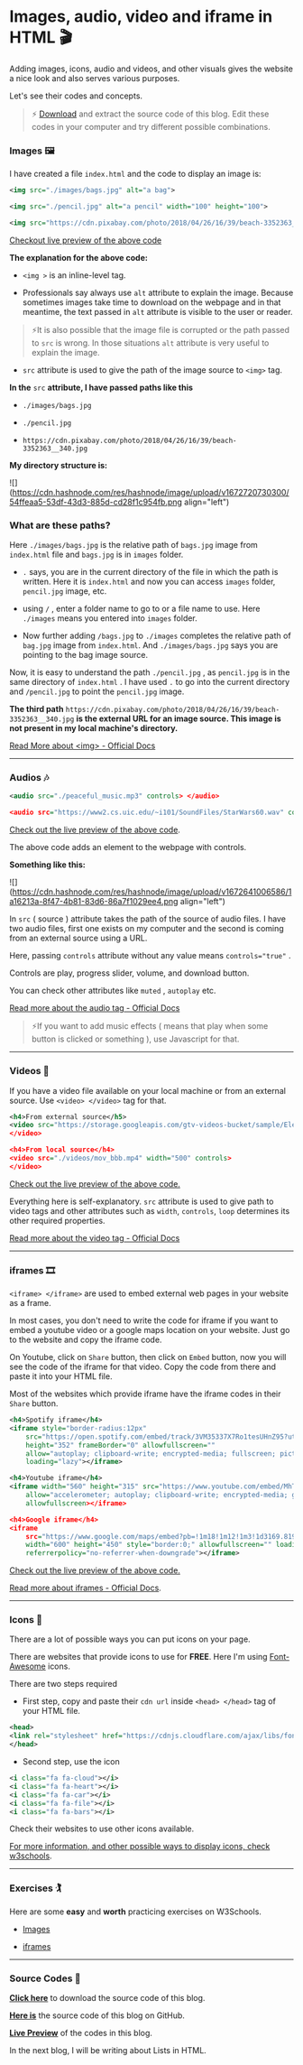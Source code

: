 # Images, audio, video and iframe in HTML 🎬

Adding images, icons, audio and videos, and other visuals gives the website a nice look and also serves various purposes.

Let's see their codes and concepts.

> ⚡ [Download](https://github.com/WebD-Essentials/HTML5/archive/refs/heads/images-audio-and-video-etc.zip) and extract the source code of this blog. Edit these codes in your computer and try different possible combinations.

### Images 🖼️

I have created a file `index.html` and the code to display an image is:

```xml
<img src="./images/bags.jpg" alt="a bag">

<img src="./pencil.jpg" alt="a pencil" width="100" height="100">

<img src="https://cdn.pixabay.com/photo/2018/04/26/16/39/beach-3352363__340.jpg" alt="a beach">
```

[Checkout live preview of the above code](https://webd-essentials.github.io/HTML5/images-audio-and-video-etc#images)

**The explanation for the above code:**

* `<img >` is an inline-level tag.
    
* Professionals say always use `alt` attribute to explain the image. Because sometimes images take time to download on the webpage and in that meantime, the text passed in `alt` attribute is visible to the user or reader.
    

> ⚡It is also possible that the image file is corrupted or the path passed to `src` is wrong. In those situations `alt` attribute is very useful to explain the image.

* `src` attribute is used to give the path of the image source to `<img>` tag.
    

**In the** `src` **attribute, I have passed paths like this**

* `./images/bags.jpg`
    
* `./pencil.jpg`
    
* `https://cdn.pixabay.com/photo/2018/04/26/16/39/beach-3352363__340.jpg`
    

**My directory structure is:**

![](https://cdn.hashnode.com/res/hashnode/image/upload/v1672720730300/54ffeaa5-53df-43d3-885d-cd28f1c954fb.png align="left")

### What are these paths?

Here `./images/bags.jpg` is the relative path of `bags.jpg` image from `index.html` file and `bags.jpg` is in `images` folder.

* `.` says, you are in the current directory of the file in which the path is written. Here it is `index.html` and now you can access `images` folder, `pencil.jpg` image, etc.
    
* using `/` , enter a folder name to go to or a file name to use. Here `./images` means you entered into `images` folder.
    
* Now further adding `/bags.jpg` to `./images` completes the relative path of `bag.jpg` image from `index.html`. And `./images/bags.jpg` says you are pointing to the bag image source.
    

Now, it is easy to understand the path `./pencil.jpg` , as `pencil.jpg` is in the same directory of `index.html` . I have used `.` to go into the current directory and `/pencil.jpg` to point the `pencil.jpg` image.

**The third path** `https://cdn.pixabay.com/photo/2018/04/26/16/39/beach-3352363__340.jpg` **is the external URL for an image source. This image is not present in my local machine's directory.**

[Read More about &lt;img&gt; - Official Docs](https://developer.mozilla.org/en-US/docs/Web/HTML/Element/img)

---

### Audios 🎶

```xml
<audio src="./peaceful_music.mp3" controls> </audio>

<audio src="https://www2.cs.uic.edu/~i101/SoundFiles/StarWars60.wav" controls="true" autoplay muted> </audio>
```

[Check out the live preview of the above code](https://webd-essentials.github.io/HTML5/images-audio-and-video-etc#audios).

The above code adds an element to the webpage with controls.

**Something like this:**

![](https://cdn.hashnode.com/res/hashnode/image/upload/v1672641006586/1a16213a-8f47-4b81-83d6-86a7f1029ee4.png align="left")

In `src` ( source ) attribute takes the path of the source of audio files. I have two audio files, first one exists on my computer and the second is coming from an external source using a URL.

Here, passing `controls` attribute without any value means `controls="true"` .

Controls are play, progress slider, volume, and download button.

You can check other attributes like `muted` , `autoplay` etc.

[Read more about the audio tag - Official Docs](https://developer.mozilla.org/en-US/docs/Web/HTML/Element/audio)

> ⚡If you want to add music effects ( means that play when some button is clicked or something ), use Javascript for that.

---

### Videos 🎥

If you have a video file available on your local machine or from an external source. Use `<video> </video>` tag for that.

```xml
<h4>From external source</h5>
<video src="https://storage.googleapis.com/gtv-videos-bucket/sample/ElephantsDream.mp4" width="600" controls loop>
</video>

<h4>From local source</h4>
<video src="./videos/mov_bbb.mp4" width="500" controls>
</video>
```

[Check out the live preview of the above code.](https://webd-essentials.github.io/HTML5/images-audio-and-video-etc#videos)

Everything here is self-explanatory. `src` attribute is used to give path to video tags and other attributes such as `width`, `controls`, `loop` determines its other required properties.

[Read more about the video tag - Official Docs](https://developer.mozilla.org/en-US/docs/Web/HTML/Element/video)

---

### iframes 🎞️

`<iframe> </iframe>` are used to embed external web pages in your website as a frame.

In most cases, you don't need to write the code for iframe if you want to embed a youtube video or a google maps location on your website. Just go to the website and copy the iframe code.

On Youtube, click on `Share` button, then click on `Embed` button, now you will see the code of the iframe for that video. Copy the code from there and paste it into your HTML file.

Most of the websites which provide iframe have the iframe codes in their `Share` button.

```xml
<h4>Spotify iframe</h4>
<iframe style="border-radius:12px"
    src="https://open.spotify.com/embed/track/3VM35337X7Ro1tesUHnZ95?utm_source=generator" width="100%"
    height="352" frameBorder="0" allowfullscreen=""
    allow="autoplay; clipboard-write; encrypted-media; fullscreen; picture-in-picture"
    loading="lazy"></iframe>

<h4>Youtube iframe</h4>
<iframe width="560" height="315" src="https://www.youtube.com/embed/MhTDp5FwfmM" frameborder="0"
    allow="accelerometer; autoplay; clipboard-write; encrypted-media; gyroscope; picture-in-picture"
    allowfullscreen></iframe>

<h4>Google iframe</h4>
<iframe
    src="https://www.google.com/maps/embed?pb=!1m18!1m12!1m3!1d3169.8198184838316!2d-122.15238048475987!3d37.39409317983052!2m3!1f0!2f0!3f0!3m2!1i1024!2i768!4f13.1!3m3!1m2!1s0x808fb075776f1c3b%3A0xccc17e4da6b38370!2sTesla%20HQ!5e0!3m2!1sen!2sin!4v1672715268459!5m2!1sen!2sin"
    width="600" height="450" style="border:0;" allowfullscreen="" loading="lazy"
    referrerpolicy="no-referrer-when-downgrade"></iframe>
```

[Check out the live preview of the above code.](https://webd-essentials.github.io/HTML5/images-audio-and-video-etc#iframes)

[Read more about iframes - Official Docs](https://developer.mozilla.org/en-US/docs/Web/HTML/Element/iframe).

---

### Icons 🥼

There are a lot of possible ways you can put icons on your page.

There are websites that provide icons to use for **FREE**. Here I'm using [Font-Awesome](https://fontawesome.com/icons) icons.

There are two steps required

* First step, copy and paste their `cdn url` inside `<head> </head>` tag of your HTML file.
    

```xml
<head>
<link rel="stylesheet" href="https://cdnjs.cloudflare.com/ajax/libs/font-awesome/4.7.0/css/font-awesome.min.css">
</head>
```

* Second step, use the icon
    

```xml
<i class="fa fa-cloud"></i>
<i class="fa fa-heart"></i>
<i class="fa fa-car"></i>
<i class="fa fa-file"></i>
<i class="fa fa-bars"></i>
```

Check their websites to use other icons available.

[For more information, and other possible ways to display icons, check w3schools](https://www.w3schools.com/icons/).

---

### Exercises 🏌️

Here are some **easy** and **worth** practicing exercises on W3Schools.

* [Images](https://www.w3schools.com/html/exercise.asp?filename=exercise_html_images1)
    
* [iframes](https://www.w3schools.com/html/exercise.asp?filename=exercise_html_iframe1)
    

---

### **Source Codes 💠**

[**Click here**](https://github.com/WebD-Essentials/HTML5/archive/refs/heads/images-audio-and-video-etc.zip) to download the source code of this blog.

[**Here is**](https://github.com/WebD-Essentials/HTML5/tree/images-audio-and-video-etc) the source code of this blog on GitHub.

[**Live Preview**](https://webd-essentials.github.io/HTML5/images-audio-and-video-etc/) of the codes in this blog.

In the next blog, I will be writing about Lists in HTML.